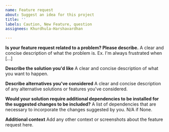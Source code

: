 ```yaml
---
name: Feature request
about: Suggest an idea for this project
title: ''
labels: Caution, New Feature, question
assignees: Khurdhula-Harshavardhan

---
```


**Is your feature request related to a problem? Please describe.**
A clear and concise description of what the problem is. Ex. I'm always frustrated when [...]

**Describe the solution you'd like**
A clear and concise description of what you want to happen.

**Describe alternatives you've considered**
A clear and concise description of any alternative solutions or features you've considered.

**Would your solution require additional dependencies to be installed for the suggested changes to be included?**
A list of dependencies that are necessary to incorporate the changes suggested by you. N/A if None.

**Additional context**
Add any other context or screenshots about the feature request here.
